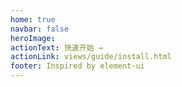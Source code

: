 ```yaml
---
home: true
navbar: false
heroImage: 
actionText: 快速开始 →
actionLink: views/guide/install.html
footer: Inspired by element-ui
---
```

<ClientOnly>
  <super-home/>
</ClientOnly>